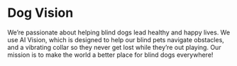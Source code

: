 # Dog Vision
We’re passionate about helping blind dogs lead healthy and happy lives. We use AI Vision, which is designed to help our blind pets navigate obstacles, and a vibrating collar so they never get lost while they’re out playing. Our mission is to make the world a better place for blind dogs everywhere!
